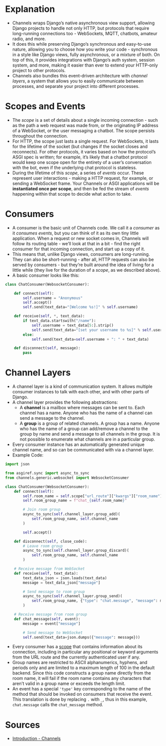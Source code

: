 # Explanation
- Channels wraps Django’s native asynchronous view support, allowing Django projects to handle not only HTTP, but protocols that require long-running connections too - WebSockets, MQTT, chatbots, amateur radio, and more.
- It does this while preserving Django’s synchronous and easy-to-use nature, allowing you to choose how you write your code - synchronous in a style like Django views, fully asynchronous, or a mixture of both. On top of this, it provides integrations with Django’s auth system, session system, and more, making it easier than ever to extend your HTTP-only project to other protocols.
- Channels also bundles this event-driven architecture with _channel layers_, a system that allows you to easily communicate between processes, and separate your project into different processes.

# Scopes and Events
- The _scope_ is a set of details about a single incoming connection - such as the path a web request was made from, or the originating IP address of a WebSocket, or the user messaging a chatbot. The scope persists throughout the connection.
- For HTTP, the scope just lasts a single request. For WebSockets, it lasts for the lifetime of the socket (but changes if the socket closes and reconnects). For other protocols, it varies based on how the protocol’s ASGI spec is written; for example, it’s likely that a chatbot protocol would keep one scope open for the entirety of a user’s conversation with the bot, even if the underlying chat protocol is stateless.
- During the lifetime of this _scope_, a series of _events_ occur. These represent user interactions - making a HTTP request, for example, or sending a WebSocket frame. Your Channels or ASGI applications will be **instantiated once per scope**, and then be fed the stream of _events_ happening within that scope to decide what action to take.

# Consumers
- A consumer is the basic unit of Channels code. We call it a _consumer_ as it _consumes events_, but you can think of it as its own tiny little application. When a request or new socket comes in, Channels will follow its routing table - we’ll look at that in a bit - find the right consumer for that incoming connection, and start up a copy of it.
- This means that, unlike Django views, consumers are long-running. They can also be short-running - after all, HTTP requests can also be served by consumers - but they’re built around the idea of living for a little while (they live for the duration of a _scope_, as we described above).
- A basic consumer looks like this:

```python
class ChatConsumer(WebsocketConsumer):

    def connect(self):
        self.username = "Anonymous"
        self.accept()
        self.send(text_data="[Welcome %s!]" % self.username)

    def receive(self, *, text_data):
        if text_data.startswith("/name"):
            self.username = text_data[5:].strip()
            self.send(text_data="[set your username to %s]" % self.username)
        else:
            self.send(text_data=self.username + ": " + text_data)

    def disconnect(self, message):
        pass
```

# Channel Layers
- A channel layer is a kind of communication system. It allows multiple consumer instances to talk with each other, and with other parts of Django.
- A channel layer provides the following abstractions:
	- A **channel** is a mailbox where messages can be sent to. Each channel has a name. Anyone who has the name of a channel can send a message to the channel.
	- A **group** is a group of related channels. A group has a name. Anyone who has the name of a group can add/remove a channel to the group by name and send a message to all channels in the group. It is not possible to enumerate what channels are in a particular group.
- Every consumer instance has an automatically generated unique channel name, and so can be communicated with via a channel layer.
- Example Code:
```python
import json

from asgiref.sync import async_to_sync
from channels.generic.websocket import WebsocketConsumer

class ChatConsumer(WebsocketConsumer):
    def connect(self):
        self.room_name = self.scope["url_route"]["kwargs"]["room_name"]
        self.room_group_name = f"chat_{self.room_name}"

        # Join room group
        async_to_sync(self.channel_layer.group_add)(
            self.room_group_name, self.channel_name
        )

        self.accept()

    def disconnect(self, close_code):
        # Leave room group
        async_to_sync(self.channel_layer.group_discard)(
            self.room_group_name, self.channel_name
        )

    # Receive message from WebSocket
    def receive(self, text_data):
        text_data_json = json.loads(text_data)
        message = text_data_json["message"]

        # Send message to room group
        async_to_sync(self.channel_layer.group_send)(
            self.room_group_name, {"type": "chat.message", "message": message}
        )

    # Receive message from room group
    def chat_message(self, event):
        message = event["message"]

        # Send message to WebSocket
        self.send(text_data=json.dumps({"message": message}))
```

- Every consumer has a [scope](https://channels.readthedocs.io/en/latest/topics/consumers.html#scope) that contains information about its connection, including in particular any positional or keyword arguments from the URL route and the currently authenticated user if any.
- Group names are restricted to ASCII alphanumerics, hyphens, and periods only and are limited to a maximum length of 100 in the default backend. Since this code constructs a group name directly from the room name, it will fail if the room name contains any characters that aren’t valid in a group name or exceeds the length limit.
- An event has a special `'type'` key corresponding to the name of the method that should be invoked on consumers that receive the event. This translation is done by replacing `.` with `_`, thus in this example, `chat.message` calls the `chat_message` method.

# Sources
- [Introduction - Channels](https://channels.readthedocs.io/en/latest/introduction.html)